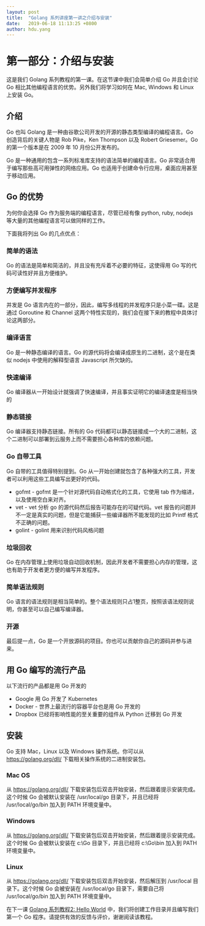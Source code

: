 ```yaml
---
layout: post
title:  "Golang 系列讲座第一讲之介绍与安装"
date:   2019-06-18 11:13:25 +0800
author: hdu.yang
---
```


# 第一部分：介绍与安装

这是我们 Golang 系列教程的第一课。在这节课中我们会简单介绍 Go 并且会讨论 Go 相比其他编程语言的优势。另外我们将学习如何在 Mac, Windows 和 Linux 上安装 Go。

## 介绍

Go 也叫 Golang 是一种由谷歌公司开发的开源的静态类型编译的编程语言。Go 创造背后的关键人物是 Rob Pike，Ken Thompson 以及 Robert Griesemer。Go 的第一个版本是在 2009 年 10 月份公开发布的。

Go 是一种通用的包含一系列标准库支持的语法简单的编程语言。Go 非常适合用于编写那些高可用弹性的网络应用。Go 也适用于创建命令行应用，桌面应用甚至于移动应用。

## Go 的优势

为何你会选择 Go 作为服务端的编程语言，尽管已经有像 python, ruby, nodejs 等大量的其他编程语言可以做同样的工作。

下面我将列出 Go 的几点优点：

### 简单的语法

Go 的语法是简单和简洁的，并且没有充斥着不必要的特征，这使得用 Go 写的代码可读性好并且方便维护。

### 方便编写并发程序

并发是 Go 语言内在的一部分，因此，编写多线程的并发程序只是小菜一碟。这是通过 Goroutine 和 Channel 这两个特性实现的，我们会在接下来的教程中具体讨论这两部分。

### 编译语言

Go 是一种静态编译的语言。Go 的源代码将会编译成原生的二进制，这个是在类似 nodejs 中使用的解释型语言 Javascript 所欠缺的。

### 快速编译

Go 编译器从一开始设计就强调了快速编译，并且事实证明它的编译速度是相当快的

### 静态链接

Go 编译器支持静态链接。所有的 Go 代码都可以静态链接成一个大的二进制，这个二进制可以部署到云服务上而不需要担心各种库的依赖问题。

### Go 自带工具

Go 自带的工具值得特别提到。Go 从一开始创建就包含了各种强大的工具，开发者可以利用这些工具编写出更好的代码。

* gofmt - gofmt 是一个针对源代码自动格式化的工具，它使用 tab 作为缩进，以及使用空白来对齐。
* vet - vet 分析 go 的源代码然后报告可能存在的可疑代码。vet 报告的问题并不一定是真实的问题，但是它能捕获一些编译器所不能发现的比如 Printf 格式不正确的问题。
* golint - golint 用来识别代码风格问题

### 垃圾回收

Go 在内存管理上使用垃圾自动回收机制，因此开发者不需要担心内存的管理，这也有助于开发者更方便的编写并发程序。

### 简单语法规则

Go 语言的语法规则是相当简单的。整个语法规则只占1整页，按照该语法规则说明，你甚至可以自己编写编译器。

### 开源

最后提一点，Go 是一个开放源码的项目。你也可以贡献你自己的源码并参与进来。

## 用 Go 编写的流行产品

以下流行的产品都是用 Go 开发的

* Google 用 Go 开发了 Kubernetes
* Docker - 世界上最流行的容器平台也是用 Go 开发的
* Dropbox 已经将影响性能的至关重要的组件从 Python 迁移到 Go 开发

## 安装

Go 支持 Mac，Linux 以及 Windows 操作系统。你可以从 https://golang.org/dll/ 下载相关操作系统的二进制安装包。

### Mac OS

从 https://golang.org/dll/ 下载安装包后双击开始安装，然后跟着提示安装完成。这个时候 Go 会被默认安装在 /usr/local/go 目录下，并且已经将 /usr/local/go/bin 加入到 PATH 环境变量中。

### Windows

从 https://golang.org/dll/ 下载安装包后双击开始安装，然后跟着提示安装完成。这个时候 Go 会被默认安装在 c:\Go 目录下，并且已经将 c:\Go\bin 加入到 PATH 环境变量中。

### Linux

从 https://golang.org/dll/ 下载安装包后双击开始安装，然后解压到 /usr/local 目录下。这个时候 Go 会被安装在 /usr/local/go 目录下，需要自己将 /usr/local/go/bin 加入到 PATH 环境变量中。

在下一课 [Golang 系列教程2: Hello World](http://www.hy05190134.com/2019/06/19/golang-tutorial-lesson-2.html) 中，我们将创建工作目录并且编写我们第一个 Go 程序。请提供有效的反馈与评价，谢谢阅读该教程。
